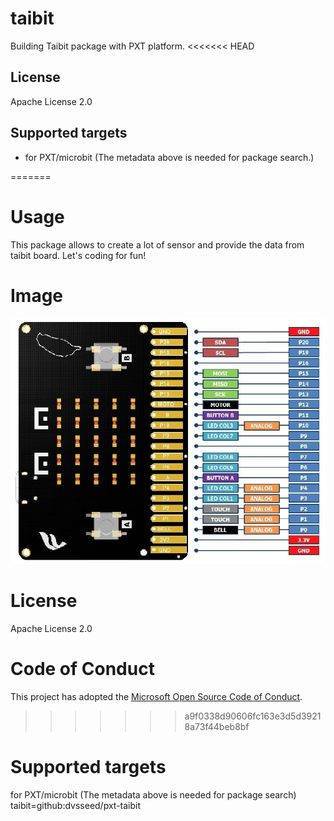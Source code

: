 # taibit

Building Taibit package with PXT platform.
<<<<<<< HEAD

## License

Apache License 2.0

## Supported targets

* for PXT/microbit
(The metadata above is needed for package search.)

=======
# Usage
This package allows to create a lot of sensor and provide the data from taibit board. Let's coding for fun!
# Image
![Taibit pinout](/taibit_pinout.jpg)
# License
Apache License 2.0
# Code of Conduct
This project has adopted the [Microsoft Open Source Code of Conduct](https://opensource.microsoft.com/codeofconduct/).
>>>>>>> a9f0338d90606fc163e3d5d39218a73f44beb8bf
# Supported targets
for PXT/microbit (The metadata above is needed for package search)
taibit=github:dvsseed/pxt-taibit
